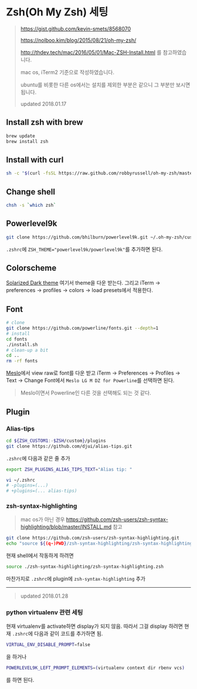 # Zsh(Oh My Zsh) 세팅

> https://gist.github.com/kevin-smets/8568070
>
> https://nolboo.kim/blog/2015/08/21/oh-my-zsh/ 
>
> http://thdev.tech/mac/2016/05/01/Mac-ZSH-Install.html 를 참고하였습니다.
>
> mac os, iTerm2 기준으로 작성하였습니다.
>
> ubuntu를 비롯한 다른 os에서는 설치를 제외한 부분은 같으니 그 부분만 보시면 됩니다.
>
> updated 2018.01.17



## Install zsh with brew

```bash
brew update
brew install zsh
```

## Install with curl

```bash
sh -c "$(curl -fsSL https://raw.github.com/robbyrussell/oh-my-zsh/master/tools/install.sh)"
```

## Change shell

```bash
chsh -s `which zsh`
```

## Powerlevel9k

```bash
git clone https://github.com/bhilburn/powerlevel9k.git ~/.oh-my-zsh/custom/themes/powerlevel9k
```

`.zshrc`에  `ZSH_THEME="powerlevel9k/powerlevel9k"`를 추가하면 된다.

## Colorscheme

[Solarized Dark theme](https://raw.githubusercontent.com/mbadolato/iTerm2-Color-Schemes/master/schemes/Solarized%20Dark%20-%20Patched.itermcolors) 여기서 theme을 다운 받는다.  그리고 iTerm → preferences → profiles → colors → load presets에서 적용한다.



## Font

```bash
# clone
git clone https://github.com/powerline/fonts.git --depth=1
# install
cd fonts
./install.sh
# clean-up a bit
cd ..
rm -rf fonts
```

[Meslo](https://github.com/powerline/fonts/blob/master/Meslo%20Slashed/Meslo%20LG%20M%20Regular%20for%20Powerline.ttf)에서 view raw로 font를 다운 받고 iTerm → Preferences → Profiles → Text → Change Font에서 `Meslo LG M DZ for Powerline`를 선택하면 된다.

> Meslo이면서 Powerline인 다른 것을 선택해도 되는 것 같다.

## Plugin

### Alias-tips

```bash
cd ${ZSH_CUSTOM1:-$ZSH/custom}/plugins
git clone https://github.com/djui/alias-tips.git
```

`.zshrc`에 다음과 같은 줄 추가

```bash
export ZSH_PLUGINS_ALIAS_TIPS_TEXT="Alias tip: "
```

```bash
vi ~/.zshrc
# -plugins=(...)
# +plugins=(... alias-tips)
```



### zsh-syntax-highlighting

> mac os가 아닌 경우 https://github.com/zsh-users/zsh-syntax-highlighting/blob/master/INSTALL.md 참고

```bash
git clone https://github.com/zsh-users/zsh-syntax-highlighting.git
echo "source ${(q-)PWD}/zsh-syntax-highlighting/zsh-syntax-highlighting.zsh" >> ${ZDOTDIR:-$HOME}/.zshrc
```

현재 shell에서 작동하게 하려면

```bash
source ./zsh-syntax-highlighting/zsh-syntax-highlighting.zsh
```

마찬가지로 `.zshrc`에 plugin에 `zsh-syntax-highlighting` 추가



---

> updated 2018.01.28

### python virtualenv 관련 세팅

현재 virtualenv를 activate하면 display가 되지 않음. 따라서 그걸 display 하려면 현재 `.zshrc`에 다음과 같이 코드를 추가하면 됨.

```bash
VIRTUAL_ENV_DISABLE_PROMPT=false
```
을 하거나 

```bash
POWERLEVEL9K_LEFT_PROMPT_ELEMENTS=(virtualenv context dir rbenv vcs)
```
를 하면 된다.
